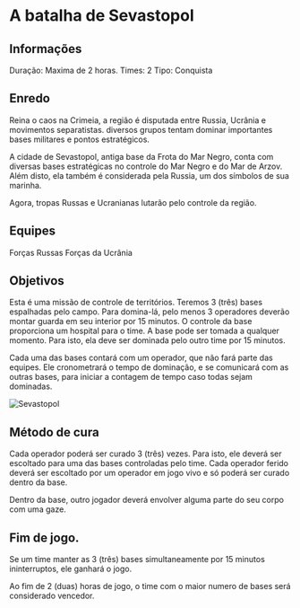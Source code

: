 # A batalha de Sevastopol

## Informações

Duração: Maxima de 2 horas.
Times: 2
Tipo: Conquista

## Enredo

Reina o caos na Crimeia, a região é disputada entre Russia, Ucrânia e movimentos separatistas. diversos grupos tentam dominar importantes bases militares e pontos estratégicos. 

A cidade de Sevastopol, antiga base da Frota do Mar Negro, conta com diversas bases estratégicas no controle do Mar Negro e do Mar de Arzov. Além disto, ela também é considerada pela Russia, um dos símbolos de sua marinha. 

Agora, tropas Russas e Ucranianas lutarão pelo controle da região.

## Equipes

Forças Russas
Forças da Ucrânia

## Objetivos

Esta é uma missão de controle de territórios. Teremos 3 (três) bases espalhadas pelo campo. Para domina-lá, pelo menos 3 operadores deverão montar guarda em seu interior por 15 minutos. O controle da base proporciona um hospital para o time. A base pode ser tomada a qualquer momento. Para isto, ela deve ser dominada pelo outro time por 15 minutos.

Cada uma das bases contará com um operador, que não fará parte das equipes. Ele cronometrará o tempo de dominação, e se comunicará com as outras bases, para iniciar a contagem de tempo caso todas sejam dominadas.

![Sevastopol](https://github.com/Jarzamendia/BenderSquad/blob/master/missoes/12/sevastopol.png "Cidade de Sevastopol")

## Método de cura

Cada operador poderá ser curado 3 (três) vezes. Para isto, ele deverá ser escoltado para uma das bases controladas pelo time. Cada operador ferido deverá ser escoltado por um operador em jogo vivo e só poderá ser curado dentro da base.

Dentro da base, outro jogador deverá envolver alguma parte do seu corpo com uma gaze.

## Fim de jogo.

Se um time manter as 3 (três) bases simultaneamente por 15 minutos ininterruptos, ele ganhará o jogo.

Ao fim de 2 (duas) horas de jogo, o time com o maior numero de bases será considerado vencedor.
